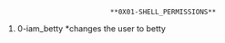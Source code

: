                               **0X01-SHELL_PERMISSIONS**
1. 0-iam_betty
   *changes the user to betty
